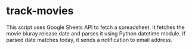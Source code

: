 # track-movies
This script uses Google Sheets API to fetch a spreadsheet.
It fetches the movie bluray release date and parses it using Python datetime module.
If parsed date matches today, it sends a notification to email address.

